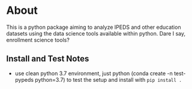 # About

This is a python package aiming to analyze IPEDS and other education datasets using the data science tools available within python.  Dare I say, enrollment science tools?


## Install and Test Notes

-  use clean python 3.7 environment, just python (conda create -n test-pypeds python=3.7) to test the setup and install with `pip install .`
